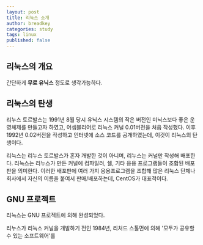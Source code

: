 ```yaml
---
layout: post
title: 리눅스 소개
author: breadkey
categories: study
tags: linux
published: false
---
```

## 리눅스의 개요
간단하게 **무료 유닉스** 정도로 생각가능하다.

## 리눅스의 탄생
리누스 토르발스는 1991년 8월 당시 유닉스 시스템의 작은 버전인 미닉스보다 좋은 운영체제를 만들고자 하였고, 어셈블리어로 리눅스 커널 0.01버전을 처음 작성했다.
이후 1992년 0.02버전을 작성하고 인터넷에 소스 코드를 공개하였는데, 이것이 리눅스의 탄생이다.

리눅스는 리누스 토르발스가 혼자 개발한 것이 아니며, 리누스는 커널만 작성해 배포한다.
리눅스는 리누스가 만든 커널에 컴파일러, 쉘, 기타 응용 프로그램들이 조합된 배포판을 의미한다. 이러한 배포판에 여러 가지 응용프로그램을 조합해 많은 리눅스 단체나 회사에서 자신의 이름을 붙여서 판매/배포하는데, CentOS가 대표적이다.

## GNU 프로젝트
리눅스는 GNU 프로젝트에 의해 완성되었다.

리누스가 리눅스 커널을 개발하기 전인 1984년, 리처드 스톨먼에 의해 '모두가 공유할 수 있는 소프트웨어'를 

